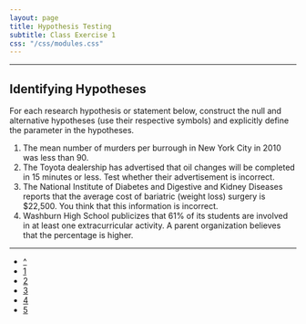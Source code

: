 ```yaml
---
layout: page
title: Hypothesis Testing
subtitle: Class Exercise 1
css: "/css/modules.css"
---
```


----

## Identifying Hypotheses

For each research hypothesis or statement below, construct the null and alternative hypotheses (use their respective symbols) and explicitly define the parameter in the hypotheses.

1. The mean number of murders per burrough in New York City in 2010 was less than 90.
1. The Toyota dealership has advertised that oil changes will be completed in 15 minutes or less.  Test whether their advertisement is incorrect.
1. The National Institute of Diabetes and Digestive and Kidney Diseases reports that the average 
cost of bariatric (weight loss) surgery is $22,500.  You think that this information is incorrect. 
1. Washburn High School publicizes that 61% of its students are involved in at least one extracurricular activity.  A parent organization believes that the percentage is higher.

----

<div class="text-center">
<ul class="pagination pagination-lg">
  <li><a href="index.html">^</a></li>
  <li class="active"><a href="#">1</a></li>
  <li><a href="CE2.html">2</a></li>
  <li><a href="CE3.html">3</a></li>
  <li><a href="CE4.html">4</a></li>
  <li><a href="CE5.html">5</a></li>
</ul>
</div>
